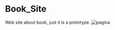 # Book_Site
Web site about book, just it is a prototype.
![pagina](https://user-images.githubusercontent.com/61268729/83344646-ef493c80-a2c6-11ea-964b-f28d29ad5a8a.png)

